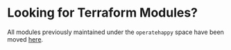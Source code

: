 # Looking for Terraform Modules?

All modules previously maintained under the `operatehappy` space have been moved [here](https://registry.terraform.io/namespaces/ksatirli).
